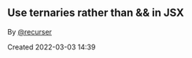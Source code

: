 ## Use ternaries rather than && in JSX

By [@recurser](https://github.com/recurser)

Created 2022-03-03 14:39

